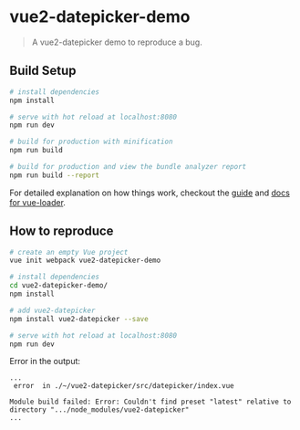 # vue2-datepicker-demo

> A vue2-datepicker demo to reproduce a bug.

## Build Setup

``` bash
# install dependencies
npm install

# serve with hot reload at localhost:8080
npm run dev

# build for production with minification
npm run build

# build for production and view the bundle analyzer report
npm run build --report
```

For detailed explanation on how things work, checkout the [guide](http://vuejs-templates.github.io/webpack/) and [docs for vue-loader](http://vuejs.github.io/vue-loader).

## How to reproduce

``` bash
# create an empty Vue project
vue init webpack vue2-datepicker-demo

# install dependencies
cd vue2-datepicker-demo/
npm install

# add vue2-datepicker
npm install vue2-datepicker --save

# serve with hot reload at localhost:8080
npm run dev
```

Error in the output:

```
...
 error  in ./~/vue2-datepicker/src/datepicker/index.vue

Module build failed: Error: Couldn't find preset "latest" relative to directory ".../node_modules/vue2-datepicker"
...
```
